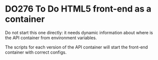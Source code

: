 # DO276 To Do HTML5 front-end as a container

Do not start this one directly: it needs dynamic information about where is the API container from environment variables.

The scripts for each version of the API container will start the front-end container with correct configs.

